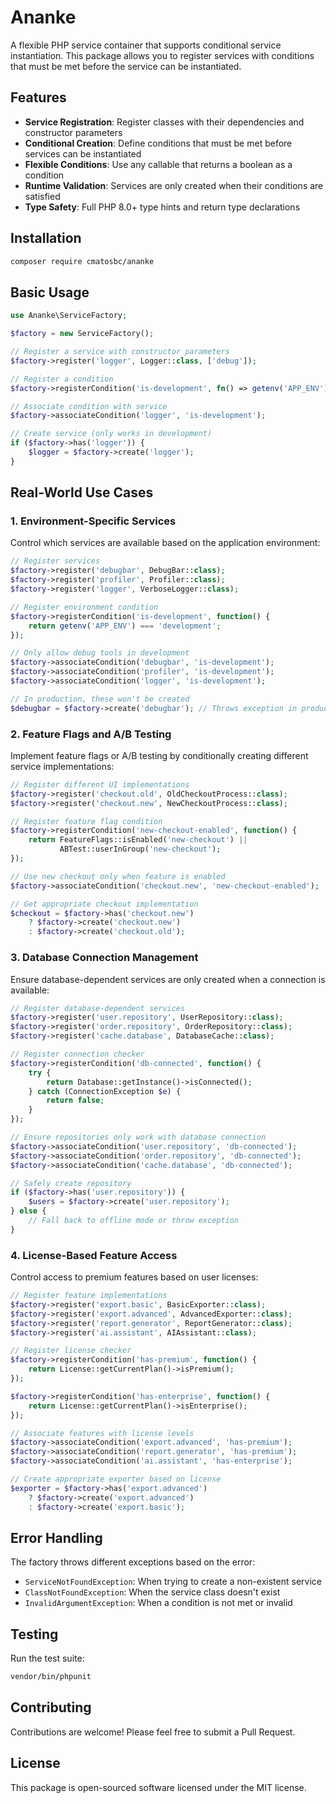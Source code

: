 # Ananke

A flexible PHP service container that supports conditional service instantiation. This package allows you to register services with conditions that must be met before the service can be instantiated.

## Features

- **Service Registration**: Register classes with their dependencies and constructor parameters
- **Conditional Creation**: Define conditions that must be met before services can be instantiated
- **Flexible Conditions**: Use any callable that returns a boolean as a condition
- **Runtime Validation**: Services are only created when their conditions are satisfied
- **Type Safety**: Full PHP 8.0+ type hints and return type declarations

## Installation

```bash
composer require cmatosbc/ananke
```

## Basic Usage

```php
use Ananke\ServiceFactory;

$factory = new ServiceFactory();

// Register a service with constructor parameters
$factory->register('logger', Logger::class, ['debug']);

// Register a condition
$factory->registerCondition('is-development', fn() => getenv('APP_ENV') === 'development');

// Associate condition with service
$factory->associateCondition('logger', 'is-development');

// Create service (only works in development)
if ($factory->has('logger')) {
    $logger = $factory->create('logger');
}
```

## Real-World Use Cases

### 1. Environment-Specific Services

Control which services are available based on the application environment:

```php
// Register services
$factory->register('debugbar', DebugBar::class);
$factory->register('profiler', Profiler::class);
$factory->register('logger', VerboseLogger::class);

// Register environment condition
$factory->registerCondition('is-development', function() {
    return getenv('APP_ENV') === 'development';
});

// Only allow debug tools in development
$factory->associateCondition('debugbar', 'is-development');
$factory->associateCondition('profiler', 'is-development');
$factory->associateCondition('logger', 'is-development');

// In production, these won't be created
$debugbar = $factory->create('debugbar'); // Throws exception in production
```

### 2. Feature Flags and A/B Testing

Implement feature flags or A/B testing by conditionally creating different service implementations:

```php
// Register different UI implementations
$factory->register('checkout.old', OldCheckoutProcess::class);
$factory->register('checkout.new', NewCheckoutProcess::class);

// Register feature flag condition
$factory->registerCondition('new-checkout-enabled', function() {
    return FeatureFlags::isEnabled('new-checkout') || 
           ABTest::userInGroup('new-checkout');
});

// Use new checkout only when feature is enabled
$factory->associateCondition('checkout.new', 'new-checkout-enabled');

// Get appropriate checkout implementation
$checkout = $factory->has('checkout.new') 
    ? $factory->create('checkout.new')
    : $factory->create('checkout.old');
```

### 3. Database Connection Management

Ensure database-dependent services are only created when a connection is available:

```php
// Register database-dependent services
$factory->register('user.repository', UserRepository::class);
$factory->register('order.repository', OrderRepository::class);
$factory->register('cache.database', DatabaseCache::class);

// Register connection checker
$factory->registerCondition('db-connected', function() {
    try {
        return Database::getInstance()->isConnected();
    } catch (ConnectionException $e) {
        return false;
    }
});

// Ensure repositories only work with database connection
$factory->associateCondition('user.repository', 'db-connected');
$factory->associateCondition('order.repository', 'db-connected');
$factory->associateCondition('cache.database', 'db-connected');

// Safely create repository
if ($factory->has('user.repository')) {
    $users = $factory->create('user.repository');
} else {
    // Fall back to offline mode or throw exception
}
```

### 4. License-Based Feature Access

Control access to premium features based on user licenses:

```php
// Register feature implementations
$factory->register('export.basic', BasicExporter::class);
$factory->register('export.advanced', AdvancedExporter::class);
$factory->register('report.generator', ReportGenerator::class);
$factory->register('ai.assistant', AIAssistant::class);

// Register license checker
$factory->registerCondition('has-premium', function() {
    return License::getCurrentPlan()->isPremium();
});

$factory->registerCondition('has-enterprise', function() {
    return License::getCurrentPlan()->isEnterprise();
});

// Associate features with license levels
$factory->associateCondition('export.advanced', 'has-premium');
$factory->associateCondition('report.generator', 'has-premium');
$factory->associateCondition('ai.assistant', 'has-enterprise');

// Create appropriate exporter based on license
$exporter = $factory->has('export.advanced')
    ? $factory->create('export.advanced')
    : $factory->create('export.basic');
```

## Error Handling

The factory throws different exceptions based on the error:

- `ServiceNotFoundException`: When trying to create a non-existent service
- `ClassNotFoundException`: When the service class doesn't exist
- `InvalidArgumentException`: When a condition is not met or invalid

## Testing

Run the test suite:

```bash
vendor/bin/phpunit
```

## Contributing

Contributions are welcome! Please feel free to submit a Pull Request.

## License

This package is open-sourced software licensed under the MIT license.